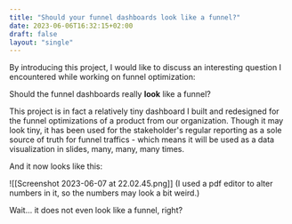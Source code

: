 ```yaml
---
title: "Should your funnel dashboards look like a funnel?"
date: 2023-06-06T16:32:15+02:00
draft: false
layout: "single"
---
```


By introducing this project, I would like to discuss an interesting question I encountered while working on funnel optimization:

Should the funnel dashboards really **look** like a funnel?

This project is in fact a relatively tiny dashboard I built and redesigned for the funnel optimizations of a product from our organization. Though it may look tiny, it has been used for the stakeholder's regular reporting as a sole source of truth for funnel traffics - which means it will be used as a data visualization in slides, many, many, many times.

And it now looks like this:

![[Screenshot 2023-06-07 at 22.02.45.png]]
(I used a pdf editor to alter numbers in it, so the numbers may look a bit weird.)

Wait... it does not even look like a funnel, right?

